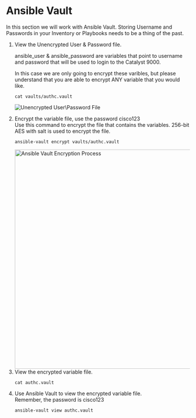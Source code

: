 # Ansible Vault

In this section we will work with Ansible Vault. 
Storing Username and Passwords in your Inventory or Playbooks needs to be a thing of the past. 

<ol>
<li>View the Unencrypted User & Password file. </li>  

ansible_user & ansible_password are variables that point to username and password that will be used to login to the Catalyst 9000.  
  
In this case we are only going to encrypt these varibles, but please understand that you are able to encrypt ANY variable that you would like.     

```cat vaults/authc.vault```  

![Unencrypted User\Password File](/images/01-01-cat-authc-vault.png)


<li>Encrypt the variable file, use the password cisco123 </li>
Use this command to encrypt the file that contains the variables.  
256-bit AES with salt is used to encrypt the file.

```ansible-vault encrypt vaults/authc.vault```  

<img src="/images/01-02-ansible-vault-encrypt.png" alt="Ansible Vault Encryption Process" width=600>

<li>View the encrypted variable file.</li>

```cat authc.vault```  
    
<li>Use Ansible Vault to view the encrypted variable file.</li>
Remember, the password is cisco123

```ansible-vault view authc.vault```  
   

</ol>  
